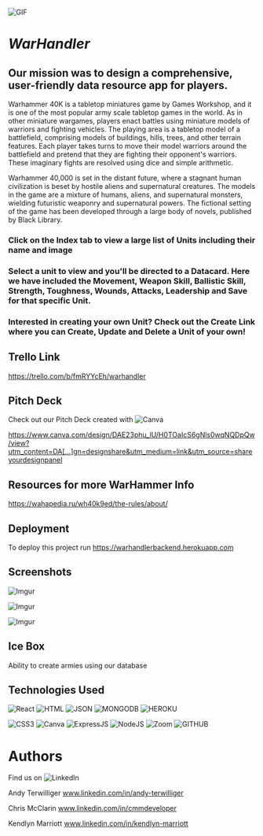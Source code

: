 

![GIF](https://media0.giphy.com/media/RLv9UwnfiNb9K/200.gif?cid=ecf05e47tn41aer97ovleq3sueas5qy11zd5kri3wrbnu8yk&rid=200.gif&ct=g)  




# *WarHandler*

## Our mission was to design a comprehensive, user-friendly data resource app for players.
Warhammer 40K is a tabletop miniatures game by Games Workshop, and it is one of the most popular army scale tabletop games in the world. 
As in other miniature wargames, players enact battles using miniature models of warriors and fighting vehicles. The playing area is a tabletop model of a battlefield, comprising models of buildings, hills, trees, and other terrain features. Each player takes turns to move their model warriors around the battlefield and pretend that they are fighting their opponent's warriors. These imaginary fights are resolved using dice and simple arithmetic.

Warhammer 40,000 is set in the distant future, where a stagnant human civilization is beset by hostile aliens and supernatural creatures. The models in the game are a mixture of humans, aliens, and supernatural monsters, wielding futuristic weaponry and supernatural powers. The fictional setting of the game has been developed through a large body of novels, published by Black Library.

### Click on the Index tab to view a large list of Units including their name and image 

### Select a unit to view and you'll be directed to a Datacard.  Here we have included the Movement, Weapon Skill, Ballistic Skill, Strength, Toughness, Wounds, Attacks, Leadership and Save for that specific Unit.

### Interested in creating your own Unit? Check out the Create Link where you can Create, Update and Delete a Unit of your own!




## **Trello Link**

https://trello.com/b/fmRYYcEh/warhandler




## **Pitch Deck**
Check out our Pitch Deck created with   ![Canva](https://img.shields.io/badge/Canva-%2300C4CC.svg?&style=for-the-badge&logo=Canva&logoColor=white)

https://www.canva.com/design/DAE23phu_lU/H0TOaIcS6gNls0wqNQDpQw/view?utm_content=DA[…]gn=designshare&utm_medium=link&utm_source=shareyourdesignpanel


## **Resources for more WarHammer Info**

https://wahapedia.ru/wh40k9ed/the-rules/about/


## **Deployment**

To deploy this project run
https://warhandlerbackend.herokuapp.com





## **Screenshots**



![Imgur](https://i.imgur.com/t76J9Ve.png)

![Imgur](https://i.imgur.com/sxger0K.png)

![Imgur](https://i.imgur.com/QB3xVUr.png)



## **Ice Box**


Ability to create armies using our database





## **Technologies Used**


 ![React](https://img.shields.io/badge/React-20232A?style=for-the-badge&logo=react&logoColor=61DAFB)
 ![HTML](https://img.shields.io/badge/HTML5-E34F26?style=for-the-badge&logo=html5&logoColor=white)
 ![JSON](https://img.shields.io/badge/json-5E5C5C?style=for-the-badge&logo=json&logoColor=white)
 ![MONGODB](https://img.shields.io/badge/MongoDB-4EA94B?style=for-the-badge&logo=mongodb&logoColor=white)
 ![HEROKU](https://img.shields.io/badge/Heroku-430098?style=for-the-badge&logo=heroku&logoColor=white)
 
 
 ![CSS3](https://img.shields.io/badge/CSS-239120?&style=for-the-badge&logo=css3&logoColor=white)
 ![Canva](https://img.shields.io/badge/Canva-%2300C4CC.svg?&style=for-the-badge&logo=Canva&logoColor=white)
 ![ExpressJS](https://img.shields.io/badge/Express.js-000000?style=for-the-badge&logo=express&logoColor=white)
 ![NodeJS](https://img.shields.io/badge/Node.js-339933?style=for-the-badge&logo=nodedotjs&logoColor=white)
 ![Zoom](https://img.shields.io/badge/Zoom-2D8CFF?style=for-the-badge&logo=zoom&logoColor=white)
 ![GITHUB](https://img.shields.io/badge/GitHub-100000?style=for-the-badge&logo=github&logoColor=white)

# **Authors**

Find us on
![LinkedIn](https://img.shields.io/badge/LinkedIn-0077B5?style=for-the-badge&logo=linkedin&logoColor=white)

Andy Terwilliger www.linkedin.com/in/andy-terwilliger

Chris McClarin www.linkedin.com/in/cmmdeveloper

Kendlyn Marriott www.linkedin.com/in/kendlyn-marriott


	
 


